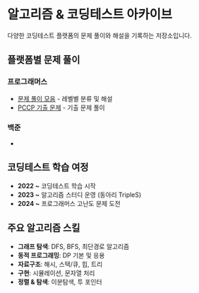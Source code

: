 # 알고리즘 & 코딩테스트 아카이브

다양한 코딩테스트 플랫폼의 문제 풀이와 해설을 기록하는 저장소입니다.

## 플랫폼별 문제 풀이

### 프로그래머스
- [문제 풀이 모음](https://www.notion.so/woogun/e159e26900194cc38e2cbc32ebc79b26) - 레벨별 분류 및 해설
- [PCCP 기출 문제](https://www.notion.so/woogun/e159e26900194cc38e2cbc32ebc79b26) - 기출 문제 풀이

### 백준
-

## 코딩테스트 학습 여정
- **2022 ~** 코딩테스트 학습 시작
- **2023 ~** 알고리즘 스터디 운영 (동아리 TripleS)
- **2024 ~** 프로그래머스 고난도 문제 도전

## 주요 알고리즘 스킬
- **그래프 탐색**: DFS, BFS, 최단경로 알고리즘
- **동적 프로그래밍**: DP 기본 및 응용
- **자료구조**: 해시, 스택/큐, 힙, 트리
- **구현**: 시뮬레이션, 문자열 처리
- **정렬 & 탐색**: 이분탐색, 투 포인터

